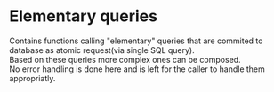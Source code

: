 # Elementary queries

Contains functions calling "elementary" queries that are commited to database as atomic request(via single SQL query).<br>
Based on these queries more complex ones can be composed.<br>
No error handling is done here and is left for the caller to handle them appropriatly.<br>